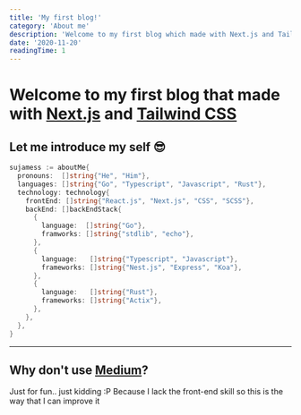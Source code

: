 ```yaml
---
title: 'My first blog!'
category: 'About me'
description: 'Welcome to my first blog which made with Next.js and Tailwind CSS'
date: '2020-11-20'
readingTime: 1
---
```


# Welcome to my first blog that made with [Next.js](https://nextjs.org) and [Tailwind CSS](https://tailwindcss.com)

## Let me introduce my self 😎

``` go
sujamess := aboutMe{
  pronouns:  []string{"He", "Him"},
  languages: []string{"Go", "Typescript", "Javascript", "Rust"},
  technology: technology{
    frontEnd: []string{"React.js", "Next.js", "CSS", "SCSS"},
    backEnd: []backEndStack{
      {
        language:  []string{"Go"},
        framworks: []string{"stdlib", "echo"},
      },
      {
        language:   []string{"Typescript", "Javascript"},
        frameworks: []string{"Nest.js", "Express", "Koa"},
      },
      {
        language:   []string{"Rust"},
        frameworks: []string{"Actix"},
      },
    },
  },
}
```

---

## Why don't use [Medium](https://medium.com)?

Just for fun.. just kidding :P Because I lack the front-end skill so this is the way that I can improve it
